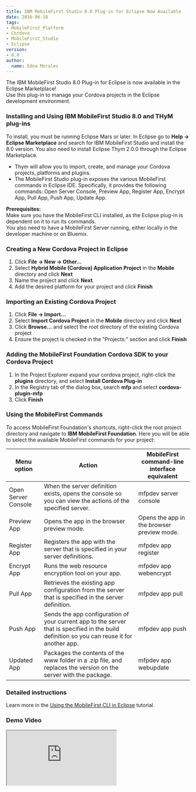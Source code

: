 ```yaml
---
title: IBM MobileFirst Studio 8.0 Plug-in for Eclipse Now Available
date: 2016-06-18
tags:
- MobileFirst_Platform
- Cordova
- MobileFirst_Studio
- Eclipse
version:
- 8.0
author:
  name: Edna Morales
---
```


The IBM MobileFirst Studio 8.0 Plug-in for Eclipse is now available in the Eclipse Marketplace!  
Use this plug-in to manage your Cordova projects in the Eclipse development environment.

### Installing and Using IBM MobileFirst Studio 8.0 and THyM plug-ins
To install, you must be running Eclipse Mars or later. In Eclipse go to **Help -> Eclipse Marketplace** and search for IBM MobileFirst Studio and install the 8.0 version. You also need to install Eclipse Thym 2.0.0 through the Eclipse Marketplace.

* Thym will allow you to import, create, and manage your Cordova projects, platforms and plugins. 
* The MobileFirst Studio plug-in exposes the various MobileFirst commands in Eclipse IDE. Specifically, it provides the following commands: Open Server Console, Preview App, Register App, Encrypt App, Pull App, Push App, Update App.

**Prerequisites:**  
Make sure you have the MobileFirst CLI installed, as the Eclipse plug-in is dependent on it to run its commands.  
You also need to have a MobileFirst Server running, either locally in the developer machine or on Bluemix.

### Creating a New Cordova Project in Eclipse
1. Click **File -> New -> Other...**
2. Select **Hybrid Mobile (Cordova) Application Project** in the **Mobile** directory and click **Next**
3. Name the project and click **Next**.
4. Add the desired platform for your project and click **Finish**

### Importing an Existing Cordova Project
1. Click **File -> Import...**
2. Select **Import Cordova Project** in the **Mobile** directory and click **Next**
3. Click **Browse...** and select the root directory of the existing Cordova project
4. Ensure the project is checked in the "Projects:" section and click **Finish**

### Adding the MobileFirst Foundation Cordova SDK to your Cordova Project
1. In the Project Explorer expand your cordova project, right-click the **plugins** directory, and select **Install Cordova Plug-in**
2. In the Registry tab of the dialog box, search **mfp** and select **cordova-plugin-mfp**
3. Click **Finish**

### Using the MobileFirst Commands
To access MobileFirst Foundation's shortcuts, right-click the root project directory and navigate to **IBM MobileFirst Foundation**. Here you will be able to select the available MobileFirst commands for your project:

| Menu option         | Action                                                                                                                                       | MobileFirst command-line interface equivalent |
|---------------------|----------------------------------------------------------------------------------------------------------------------------------------------|-----------------------------------------------|
| Open Server Console | When the server definition exists, opens the console so you can view the actions of the specified server.                                    | mfpdev server console                         |
| Preview App         | Opens the app in the browser preview mode.                                                                                                   | Opens the app in the browser preview mode.    |
| Register App        | Registers the app with the server that is specified in your server definitions.                                                              | mfpdev app register                           |
| Encrypt App         | Runs the web resource encryption tool on your app.                                                                                           | mfpdev app webencrypt                         |
| Pull App            | Retrieves the existing app configuration from the server that is specified in the server definition.                                         | mfpdev app pull                               |
| Push App            | Sends the app configuration of your current app to the server that is specified in the build definition so you can reuse it for another app. | mfpdev app push                               |
| Updated App         | Packages the contents of the www folder in a .zip file, and replaces the version on the server with the package.                             | mfpdev app webupdate                          |

### Detailed instructions
Learn more in the [Using the MobileFirst CLI in Eclipse]({{site.baseurl}}/tutorials/en/foundation/8.0/using-the-mfpf-sdk/using-mobilefirst-cli-in-eclipse/) tutorial.

### Demo Video

<div class="sizer"><div class="embed-responsive embed-responsive-16by9">
   <iframe src="https://www.youtube.com/embed/i2xSIl8WNR4"></iframe>
</div>